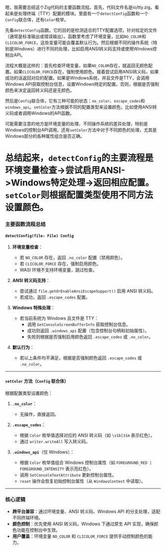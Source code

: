 嗯，我需要总结这个Zig代码的主要函数流程。首先，代码文件名是io/tty.zig，看起来是处理终端（TTY）配置的模块。里面有一个`detectConfig`函数和一个`Config`联合体，还有`Color`枚举。

先看`detectConfig`函数。它的目的是检测适合的TTY配置选项，针对给定的文件（通常是标准输出或错误输出）。函数里考虑了环境变量，比如`NO_COLOR`和`CLICOLOR_FORCE`，这些变量可能会覆盖默认行为。然后根据不同的操作系统（特别是Windows）进行不同的处理，比如启用ANSI转义码支持或使用Windows控制台API。

流程大概是这样的：首先检查环境变量，如果`NO_COLOR`存在，就返回无颜色配置。如果`CLICOLOR_FORCE`存在，强制使用颜色。接着尝试启用ANSI转义码，如果成功的话返回对应的配置。如果是Windows系统，并且文件是TTY，会调用Windows API获取控制台信息，设置Windows特定的配置。否则，根据是否强制颜色来决定返回转义码还是无颜色。

然后是`Config`联合体，它有三种可能的状态：`no_color`、`escape_codes`和`windows_api`。`setColor`方法根据不同的配置类型来设置颜色，比如使用ANSI转义码或者调用Windows的API函数。

可能需要注意的地方是环境变量的处理，不同操作系统的差异处理，特别是Windows的控制台API调用。还有`setColor`方法中对于不同颜色的处理，尤其是Windows部分的各种属性组合是否正确。

总结起来，`detectConfig`的主要流程是环境变量检查->尝试启用ANSI->Windows特定处理->返回相应配置。`setColor`则根据配置类型使用不同方法设置颜色。
================================================
### 主要函数流程总结

#### `detectConfig(file: File) Config`  
1. **环境变量检查**：  
   - 若 `NO_COLOR` 存在，返回 `.no_color` 配置（禁用颜色）。  
   - 若 `CLICOLOR_FORCE` 存在，强制启用颜色。  
   - WASI 环境不支持环境变量，跳过检查。  

2. **ANSI 转义码支持**：  
   - 尝试通过 `file.getOrEnableAnsiEscapeSupport()` 启用 ANSI 转义码。  
   - 若成功，返回 `.escape_codes` 配置。  

3. **Windows 特殊处理**：  
   - 若当前系统为 Windows 且文件是 TTY：  
     - 调用 `GetConsoleScreenBufferInfo` 获取控制台信息。  
     - 成功则返回 `.windows_api` 配置（包含控制台句柄和初始属性）。  
     - 失败则根据是否强制启用颜色返回 `.escape_codes` 或 `.no_color`。  

4. **默认行为**：  
   - 若以上条件均不满足，根据是否强制颜色返回 `.escape_codes` 或 `.no_color`。

---

#### `setColor` 方法（`Config` 联合体）  
根据配置类型设置颜色：  
1. **`.no_color`**：  
   - 无操作，直接返回。  

2. **`.escape_codes`**：  
   - 根据 `Color` 枚举值选择对应的 ANSI 转义码（如 `\x1b[31m` 表示红色）。  
   - 通过 `writer.writeAll` 写入转义码。  

3. **`.windows_api`**（仅 Windows）：  
   - 根据 `Color` 枚举值组合 Windows 控制台属性（如 `FOREGROUND_RED | FOREGROUND_INTENSITY` 表示亮红色）。  
   - 调用 `SetConsoleTextAttribute` 更新控制台属性。  
   - `reset` 操作会恢复初始控制台属性（从 `WindowsContext` 中读取）。  

---

### 核心逻辑  
- **跨平台兼容**：通过环境变量、ANSI 转义码、Windows API 的分支处理，适配不同终端环境。  
- **颜色控制**：优先使用 ANSI 转义码，Windows 下通过原生 API 实现，确保颜色功能在控制台中生效。  
- **用户覆盖**：环境变量 `NO_COLOR` 和 `CLICOLOR_FORCE` 提供手动控制颜色的能力。